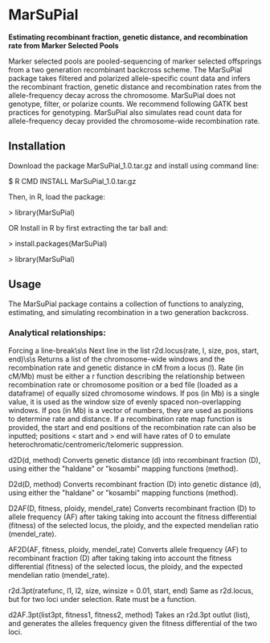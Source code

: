 # MarSuPial
**Estimating recombinant fraction, genetic distance, and recombination rate from Marker Selected Pools**

Marker selected pools are pooled-sequencing of marker selected offsprings from a two generation recombinant backcross scheme. The MarSuPial package takes filtered and polarized allele-specific count data and infers the recombinant fraction, genetic distance and recombination rates from the allele-frequency decay across the chromosome. MarSuPial does not genotype, filter, or polarize counts. We recommend following GATK best practices for genotyping.
MarSuPial also simulates read count data for allele-frequency decay provided the chromosome-wide recombination rate.  

## Installation

Download the package MarSuPial_1.0.tar.gz and install using command line:
    <p>$ R CMD INSTALL MarSuPial_1.0.tar.gz</p>

Then, in R, load the package:
    <p>> library(MarSuPial)</p>

OR Install in R by first extracting the tar ball and:
    <p>> install.packages(MarSuPial)</p>
    <p>> library(MarSuPial)</p>

## Usage
The MarSuPial package contains a collection of functions to analyzing, estimating, and simulating recombination in a two generation backcross.

### Analytical relationships:
Forcing a line-break\s\s
Next line in the list
r2d.locus(rate, l, size, pos, start, end)\s\s
Returns a list of the chromosome-wide windows and the recombination rate and genetic distance in cM from a locus (l). Rate (in cM/Mb) must be either a r function describing the relationship between recombination rate or chromosome position or a bed file (loaded as a dataframe) of equally sized chromosome windows. If pos (in Mb) is a single value, it is used as the window size of evenly spaced non-overlapping windows. If pos (in Mb) is a vector of numbers, they are used as positions to determine rate and distance. If a recombination rate map function is provided, the start and end positions of the recombination rate can also be inputted; positions < start and > end will have rates of 0 to emulate heterochromatic/centromeric/telomeric suppression.

d2D(d, method)
Converts genetic distance (d) into recombinant fraction (D), using either the "haldane" or "kosambi" mapping functions (method).

D2d(D, method)
Converts recombinant fraction (D) into genetic distance (d), using either the "haldane" or "kosambi" mapping functions (method).

D2AF(D, fitness, ploidy, mendel_rate)
Converts recombinant fraction (D) to allele frequency (AF) after taking taking into account the fitness differential (fitness) of the selected locus, the ploidy, and the expected mendelian ratio (mendel_rate).

AF2D(AF, fitness, ploidy, mendel_rate)
Converts allele frequency (AF) to recombinant fraction (D) after taking taking into account the fitness differential (fitness) of the selected locus, the ploidy, and the expected mendelian ratio (mendel_rate).

r2d.3pt(ratefunc, l1, l2, size, winsize = 0.01, start, end)
Same as r2d.locus, but for two loci under selection. Rate must be a function.

d2AF.3pt(list3pt, fitness1, fitness2, method)
Takes an r2d.3pt outlut (list), and generates the alleles frequency given the fitness differential of the two loci.
